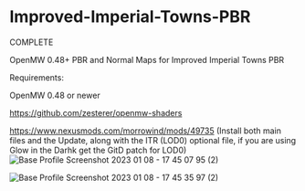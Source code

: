 # Improved-Imperial-Towns-PBR
COMPLETE

OpenMW 0.48+ PBR and Normal Maps for Improved Imperial Towns PBR

Requirements:

OpenMW 0.48 or newer

https://github.com/zesterer/openmw-shaders

https://www.nexusmods.com/morrowind/mods/49735 (Install both main files and the Update, along with the ITR (LOD0) optional file, if you are using Glow in the Darhk get the GitD patch for LOD0)
![Base Profile Screenshot 2023 01 08 - 17 45 07 95 (2)](https://user-images.githubusercontent.com/121469754/211416691-630ea520-9262-450e-9605-89dd5ac051ab.png)

![Base Profile Screenshot 2023 01 08 - 17 45 35 97 (2)](https://user-images.githubusercontent.com/121469754/211416773-564a3920-55f8-4d96-8d6f-d803ad2fbce4.png)
